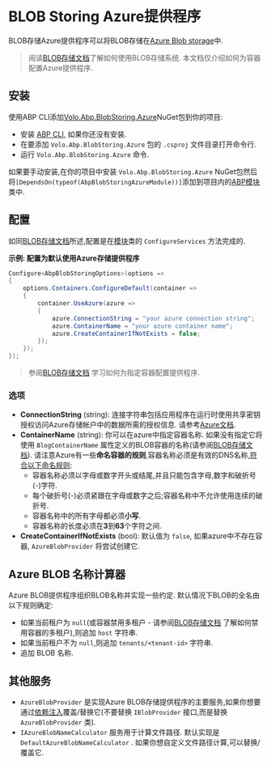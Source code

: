 # BLOB Storing Azure提供程序

BLOB存储Azure提供程序可以将BLOB存储在[Azure Blob storage](https://azure.microsoft.com/en-us/services/storage/blobs/)中.

> 阅读[BLOB存储文档](Blob-Storing.md)了解如何使用BLOB存储系统. 本文档仅介绍如何为容器配置Azure提供程序.

## 安装

使用ABP CLI添加[Volo.Abp.BlobStoring.Azure](https://www.nuget.org/packages/Volo.Abp.BlobStoring.Azure)NuGet包到你的项目:

* 安装 [ABP CLI](https://docs.abp.io/en/abp/latest/CLI), 如果你还没有安装.
* 在要添加 `Volo.Abp.BlobStoring.Azure` 包的 `.csproj` 文件目录打开命令行.
* 运行 `Volo.Abp.BlobStoring.Azure` 命令.

如果要手动安装,在你的项目中安装 `Volo.Abp.BlobStoring.Azure` NuGet包然后将`[DependsOn(typeof(AbpBlobStoringAzureModule))]`添加到项目内的[ABP模块](Module-Development-Basics.md)类中.

## 配置

如同[BLOB存储文档](Blob-Storing.md)所述,配置是在[模块](Module-Development-Basics.md)类的 `ConfigureServices` 方法完成的.

**示例: 配置为默认使用Azure存储提供程序**

````csharp
Configure<AbpBlobStoringOptions>(options =>
{
    options.Containers.ConfigureDefault(container =>
    {
        container.UseAzure(azure =>
        {
            azure.ConnectionString = "your azure connection string";
            azure.ContainerName = "your azure container name";
            azure.CreateContainerIfNotExists = false;
        });
    });
});
````

> 参阅[BLOB存储文档](Blob-Storing.md) 学习如何为指定容器配置提供程序.

### 选项

* **ConnectionString** (string): 连接字符串包括应用程序在运行时使用共享密钥授权访问Azure存储帐户中的数据所需的授权信息. 请参考[Azure文档](https://docs.microsoft.com/en-us/azure/storage/common/storage-configure-connection-string).
* **ContainerName** (string): 你可以在azure中指定容器名称. 如果没有指定它将使用 `BlogContainerName` 属性定义的BLOB容器的名称(请参阅[BLOB存储文档](Blob-Storing.md)). 请注意Azure有一些**命名容器的规则**,容器名称必须是有效的DNS名称,[符合以下命名规则](https://docs.microsoft.com/en-us/rest/api/storageservices/naming-and-referencing-containers--blobs--and-metadata#container-names):
    * 容器名称必须以字母或数字开头或结尾,并且只能包含字母,数字和破折号(-)字符.
    * 每个破折号(-)必须紧跟在字母或数字之后;容器名称中不允许使用连续的破折号.
    * 容器名称中的所有字母都必须**小写**.
    * 容器名称的长度必须在**3**到**63**个字符之间.
* **CreateContainerIfNotExists** (bool): 默认值为 `false`, 如果azure中不存在容器, `AzureBlobProvider` 将尝试创建它.

## Azure BLOB 名称计算器

Azure BLOB提供程序组织BLOB名称并实现一些约定. 默认情况下BLOB的全名由以下规则确定:

* 如果当前租户为 `null`(或容器禁用多租户 - 请参阅[BLOB存储文档](Blob-Storing.md) 了解如何禁用容器的多租户),则追加 `host` 字符串.
* 如果当前租户不为 `null`,则追加 `tenants/<tenant-id>` 字符串.
* 追加 BLOB 名称.

## 其他服务

* `AzureBlobProvider` 是实现Azure BLOB存储提供程序的主要服务,如果你想要通过[依赖注入](Dependency-Injection.md)覆盖/替换它(不要替换 `IBlobProvider` 接口,而是替换 `AzureBlobProvider` 类).
* `IAzureBlobNameCalculator` 服务用于计算文件路径. 默认实现是 `DefaultAzureBlobNameCalculator` . 如果你想自定义文件路径计算,可以替换/覆盖它.
